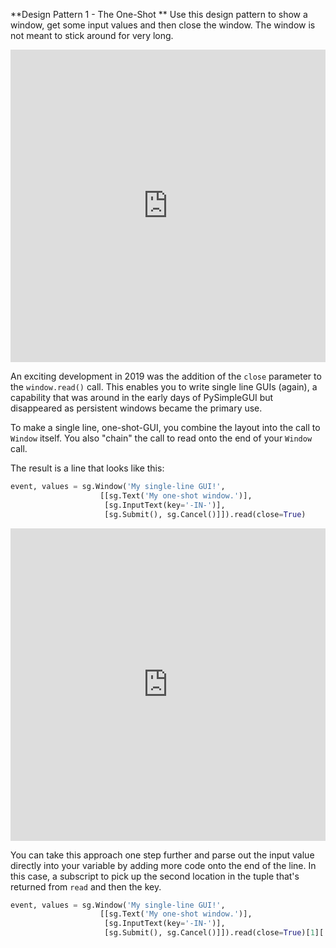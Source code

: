 **Design Pattern 1 - The One-Shot
**
Use this design pattern to show a window, get some input values and then close the window.  The window is not meant to stick around for very long.

<iframe src='https://trinket.io/embed/pygame/87c8b8cdd6?start=result' width='100%' height='500' frameborder='0' marginwidth='0' marginheight='0' allowfullscreen></iframe>


An exciting development in 2019 was the addition of the `close` parameter to the `window.read()` call.  This enables you to write single line GUIs (again), a capability that was around in the early days of PySimpleGUI but disappeared as persistent windows became the primary use.

To make a single line, one-shot-GUI, you combine the layout into the call to `Window` itself.  You also "chain" the call to read onto the end of your  `Window` call.

The result is a line that looks like this:
```python
event, values = sg.Window('My single-line GUI!',
                    [[sg.Text('My one-shot window.')],      
                     [sg.InputText(key='-IN-')],      
                     [sg.Submit(), sg.Cancel()]]).read(close=True)  
```



<iframe src='https://trinket.io/embed/pygame/d4c897136b?start=result' width='100%' height='500' frameborder='0' marginwidth='0' marginheight='0' allowfullscreen></iframe>


You can take this approach one step further and parse out the input value directly into your variable by adding more code onto the end of the line.  In this case, a subscript to pick up the second location in the tuple that's returned from `read` and then the key.

```python
event, values = sg.Window('My single-line GUI!',
                    [[sg.Text('My one-shot window.')],      
                     [sg.InputText(key='-IN-')],      
                     [sg.Submit(), sg.Cancel()]]).read(close=True)[1]['-IN-']
```

